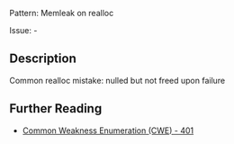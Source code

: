 Pattern: Memleak on realloc

Issue: -

## Description

Common realloc mistake: nulled but not freed upon failure

## Further Reading

* [Common Weakness Enumeration (CWE) - 401](https://cwe.mitre.org/data/definitions/401.html)
